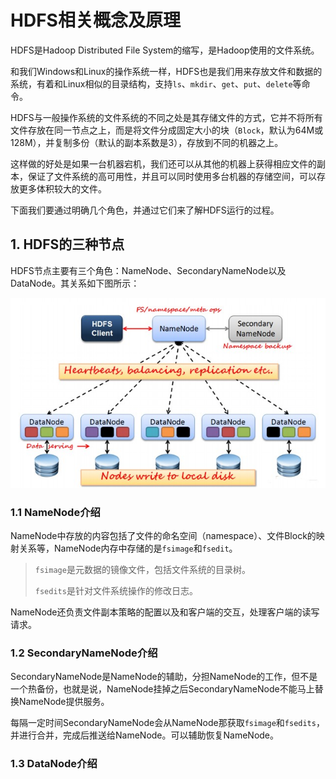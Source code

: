 # HDFS相关概念及原理

HDFS是Hadoop Distributed File System的缩写，是Hadoop使用的文件系统。

和我们Windows和Linux的操作系统一样，HDFS也是我们用来存放文件和数据的系统，有着和Linux相似的目录结构，支持`ls`、`mkdir`、`get`、`put`、`delete`等命令。

HDFS与一般操作系统的文件系统的不同之处是其存储文件的方式，它并不将所有文件存放在同一节点之上，而是将文件分成固定大小的块（`Block`，默认为64M或128M），并复制多份（默认的副本系数是3），存放到不同的机器之上。

这样做的好处是如果一台机器宕机，我们还可以从其他的机器上获得相应文件的副本，保证了文件系统的高可用性，并且可以同时使用多台机器的存储空间，可以存放更多体积较大的文件。

下面我们要通过明确几个角色，并通过它们来了解HDFS运行的过程。

## 1. HDFS的三种节点

HDFS节点主要有三个角色：NameNode、SecondaryNameNode以及DataNode。其关系如下图所示：

![](images/hdfs/1.png)

### 1.1 NameNode介绍

NameNode中存放的内容包括了文件的命名空间（namespace）、文件Block的映射关系等，NameNode内存中存储的是`fsimage`和`fsedit`。

> `fsimage`是元数据的镜像文件，包括文件系统的目录树。
> 
> `fsedits`是针对文件系统操作的修改日志。

NameNode还负责文件副本策略的配置以及和客户端的交互，处理客户端的读写请求。

### 1.2 SecondaryNameNode介绍

SecondaryNameNode是NameNode的辅助，分担NameNode的工作，但不是一个热备份，也就是说，NameNode挂掉之后SecondaryNameNode不能马上替换NameNode提供服务。

每隔一定时间SecondaryNameNode会从NameNode那获取`fsimage`和`fsedits`，并进行合并，完成后推送给NameNode。可以辅助恢复NameNode。

### 1.3 DataNode介绍

